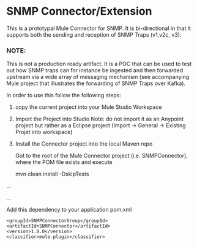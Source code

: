 # SNMP Connector/Extension

This is a prototypal Mule Connector for SNMP. It is bi-directional in that it supports both the sending and reception of SNMP Traps (v1,v2c, v3).

### NOTE: 
This is not a production ready artifact. It is a POC that can be used to test out how SNMP traps can for instance be ingested and then forwarded upstream via a wide array of messaging mechanism (see accompanying Mule project that illustrates the forwarding of SNMP Traps over Kafka).

In order to use this follow the following steps:

1) copy the current project into your Mule Studio Workspace

2) Import the Project into Studio
  Note: do not import it as an Anypoint project but rather as a Eclipse project (Import -> General -> Existing Projet into 
  workspace)

3) Install the Connector project into the local Maven repo

   Got to the root of the Mule Connector project (i.e. SNMPConnector), where the POM file exists and execute

    mvn clean install -DskipTests









...


...


Add this dependency to your application pom.xml

```
<groupId>SNMPConnectorGroup</groupId>
<artifactId>SNMPConnector</artifactId>
<version>1.0.0</version>
<classifier>mule-plugin</classifier>
```
